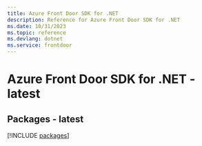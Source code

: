 ```yaml
---
title: Azure Front Door SDK for .NET
description: Reference for Azure Front Door SDK for .NET
ms.date: 10/31/2023
ms.topic: reference
ms.devlang: dotnet
ms.service: frontdoor
---
```

# Azure Front Door SDK for .NET - latest
## Packages - latest
[!INCLUDE [packages](front-door-index.md)]